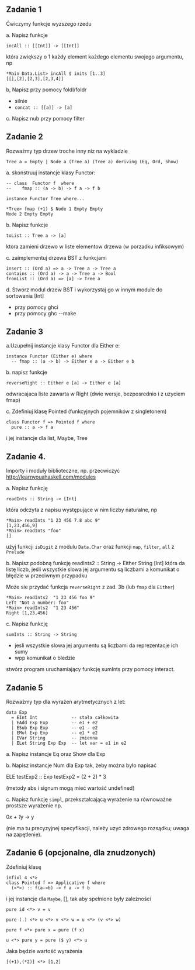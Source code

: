 ## Zadanie 1
Ćwiczymy funkcje wyzszego rzedu

a. Napisz funkcje

    incAll :: [[Int]] -> [[Int]]

która zwiększy o 1 każdy element każdego elementu swojego argumentu, np

    *Main Data.List> incAll $ inits [1..3]
    [[],[2],[2,3],[2,3,4]]

b, Napisz przy pomocy foldl/foldr

*    silnie
*    `concat :: [[a]] -> [a]`

c. Napisz nub przy pomocy filter

## Zadanie 2
 Rozważmy typ drzew troche inny niz na wykladzie

    Tree a = Empty | Node a (Tree a) (Tree a) deriving (Eq, Ord, Show)

a. skonstruuj instancje klasy Functor:

    -- class  Functor f  where
    --    fmap :: (a -> b) -> f a -> f b

    instance Functor Tree where...

    *Tree> fmap (+1) $ Node 1 Empty Empty
    Node 2 Empty Empty


b. Napisz funkcje

    toList :: Tree a -> [a]

ktora zamieni drzewo w liste elementow drzewa (w porzadku infiksowym)

c. zaimplementuj drzewa BST z funkcjami

    insert :: (Ord a) => a -> Tree a -> Tree a
    contains :: (Ord a) -> a -> Tree a -> Bool
    fromList :: (Ord a) => [a] -> Tree a

d. Stwórz modul drzew BST i wykorzystaj go w innym module do sortowania [Int]
- przy pomocy ghci
- przy pomocy ghc --make

## Zadanie 3
a.Uzupełnij instancje klasy Functor dla Either e:

    instance Functor (Either e) where
      -- fmap :: (a -> b) -> Either e a -> Either e b

b. napisz funkcje

    reverseRight :: Either e [a] -> Either e [a]

odwracajaca liste zawarta w Right
(dwie wersje, bezposrednio i z uzyciem fmap)

c. Zdefiniuj klasę Pointed (funkcyjnych pojemników z singletonem)

    class Functor f => Pointed f where
      pure :: a -> f a
 
i jej instancje dla list, Maybe, Tree

## Zadanie 4. 
Importy i moduły biblioteczne, np. przecwiczyć http://learnyouahaskell.com/modules

a. Napisz funkcję

    readInts :: String -> [Int]

która odczyta z napisu występujące w nim liczby naturalne, np

    *Main> readInts "1 23 456 7.8 abc 9"
    [1,23,456,9]
    *Main> readInts "foo"
    []

użyj funkcji `isDigit` z modulu `Data.Char` oraz funkcji `map`, `filter`, `all` z `Prelude`

b. Napisz podobną funkcję
    readInts2 :: String -> Either String [Int]
która da listę liczb, jeśli wszystkie slowa jej argumentu są liczbami
a komunikat o błędzie w przeciwnym przypadku

Może sie przydać funkcja `reverseRight` z zad. 3b (lub `fmap` dla `Either`)

    *Main> readInts2  "1 23 456 foo 9"
    Left "Not a number: foo"
    *Main> readInts2  "1 23 456"     
    Right [1,23,456]

c. Napisz funkcję

    sumInts :: String -> String

- jesli  wszystkie slowa jej argumentu są liczbami da reprezentacje ich sumy
- wpp komunikat o bledzie

stwórz program uruchamiający funkcję sumInts przy pomocy interact.

## Zadanie 5
Rozważmy typ dla wyrażeń arytmetycznych z let:

    data Exp 
      = EInt Int             -- stała całkowita       
      | EAdd Exp Exp         -- e1 + e2
      | ESub Exp Exp         -- e1 - e2
      | EMul Exp Exp         -- e1 * e2
      | EVar String          -- zmienna
      | ELet String Exp Exp  -- let var = e1 in e2

a. Napisz instancje Eq oraz Show dla Exp

b. Napisz instancje Num dla Exp tak, żeby można było napisać

ELE    testExp2 :: Exp
    testExp2 = (2 + 2) * 3

(metody abs i signum mogą mieć wartość undefined)

c. Napisz funkcję `simpl`, przekształcającą wyrażenie na równoważne prostsze wyrażenie
np. 

0*x + 1*y -> y

(nie ma tu precyzyjnej specyfikacji, należy uzyć zdrowego rozsądku; uwaga na zapętlenie).

## Zadanie 6 (opcjonalne, dla znudzonych)

Zdefiniuj klasę 

~~~~
infixl 4 <*>
class Pointed f => Applicative f where
  (<*>) :: f(a->b) -> f a -> f b 
~~~~

i jej instancje dla `Maybe`, [], tak aby spełnione były zależności

    pure id <*> v = v 

    pure (.) <*> u <*> v <*> w = u <*> (v <*> w) 

    pure f <*> pure x = pure (f x) 

    u <*> pure y = pure ($ y) <*> u 

Jaka będzie wartość wyrażenia

    [(+1),(*2)] <*> [1,2]
